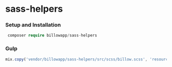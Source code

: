 # sass-helpers

### Setup and Installation

```php
 composer require billowapp/sass-helpers
```

### Gulp

```javascript
mix.copy('vendor/billowapp/sass-helpers/src/scss/billow.scss', 'resources/assets/sass/vendor/billow.scss');
```
